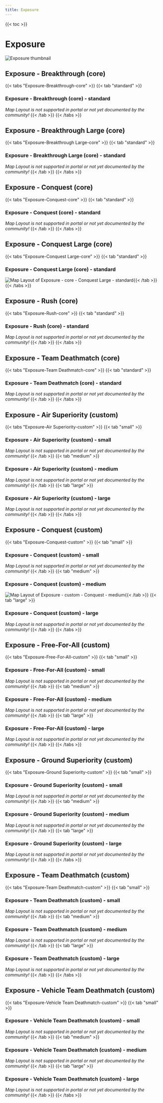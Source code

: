 ```yaml
---
title: Exposure
---
```


{{< toc >}}

# Exposure

![Exposure thumbnail](../images/thumbnails/exposure_thumbnail.jpg)

## Exposure - Breakthrough (core)

{{< tabs "Exposure-Breakthrough-core" >}}
{{< tab "standard" >}}
### Exposure - Breakthrough (core) - standard

_Map Layout is not supported in portal or not yet documented by the community!_
{{< /tab >}}
{{< /tabs >}}
## Exposure - Breakthrough Large (core)

{{< tabs "Exposure-Breakthrough Large-core" >}}
{{< tab "standard" >}}
### Exposure - Breakthrough Large (core) - standard

_Map Layout is not supported in portal or not yet documented by the community!_
{{< /tab >}}
{{< /tabs >}}
## Exposure - Conquest (core)

{{< tabs "Exposure-Conquest-core" >}}
{{< tab "standard" >}}
### Exposure - Conquest (core) - standard

_Map Layout is not supported in portal or not yet documented by the community!_
{{< /tab >}}
{{< /tabs >}}
## Exposure - Conquest Large (core)

{{< tabs "Exposure-Conquest Large-core" >}}
{{< tab "standard" >}}
### Exposure - Conquest Large (core) - standard

![Map Layout of Exposure - core - Conquest Large - standard](../images/layouts/exposure_conquestlarge_core_standard.png){{< /tab >}}
{{< /tabs >}}
## Exposure - Rush (core)

{{< tabs "Exposure-Rush-core" >}}
{{< tab "standard" >}}
### Exposure - Rush (core) - standard

_Map Layout is not supported in portal or not yet documented by the community!_
{{< /tab >}}
{{< /tabs >}}
## Exposure - Team Deathmatch (core)

{{< tabs "Exposure-Team Deathmatch-core" >}}
{{< tab "standard" >}}
### Exposure - Team Deathmatch (core) - standard

_Map Layout is not supported in portal or not yet documented by the community!_
{{< /tab >}}
{{< /tabs >}}
## Exposure - Air Superiority (custom)

{{< tabs "Exposure-Air Superiority-custom" >}}
{{< tab "small" >}}
### Exposure - Air Superiority (custom) - small

_Map Layout is not supported in portal or not yet documented by the community!_
{{< /tab >}}
{{< tab "medium" >}}
### Exposure - Air Superiority (custom) - medium

_Map Layout is not supported in portal or not yet documented by the community!_
{{< /tab >}}
{{< tab "large" >}}
### Exposure - Air Superiority (custom) - large

_Map Layout is not supported in portal or not yet documented by the community!_
{{< /tab >}}
{{< /tabs >}}
## Exposure - Conquest (custom)

{{< tabs "Exposure-Conquest-custom" >}}
{{< tab "small" >}}
### Exposure - Conquest (custom) - small

_Map Layout is not supported in portal or not yet documented by the community!_
{{< /tab >}}
{{< tab "medium" >}}
### Exposure - Conquest (custom) - medium

![Map Layout of Exposure - custom - Conquest - medium](../images/layouts/exposure_conquest_custom_medium.png){{< /tab >}}
{{< tab "large" >}}
### Exposure - Conquest (custom) - large

_Map Layout is not supported in portal or not yet documented by the community!_
{{< /tab >}}
{{< /tabs >}}
## Exposure - Free-For-All (custom)

{{< tabs "Exposure-Free-For-All-custom" >}}
{{< tab "small" >}}
### Exposure - Free-For-All (custom) - small

_Map Layout is not supported in portal or not yet documented by the community!_
{{< /tab >}}
{{< tab "medium" >}}
### Exposure - Free-For-All (custom) - medium

_Map Layout is not supported in portal or not yet documented by the community!_
{{< /tab >}}
{{< tab "large" >}}
### Exposure - Free-For-All (custom) - large

_Map Layout is not supported in portal or not yet documented by the community!_
{{< /tab >}}
{{< /tabs >}}
## Exposure - Ground Superiority (custom)

{{< tabs "Exposure-Ground Superiority-custom" >}}
{{< tab "small" >}}
### Exposure - Ground Superiority (custom) - small

_Map Layout is not supported in portal or not yet documented by the community!_
{{< /tab >}}
{{< tab "medium" >}}
### Exposure - Ground Superiority (custom) - medium

_Map Layout is not supported in portal or not yet documented by the community!_
{{< /tab >}}
{{< tab "large" >}}
### Exposure - Ground Superiority (custom) - large

_Map Layout is not supported in portal or not yet documented by the community!_
{{< /tab >}}
{{< /tabs >}}
## Exposure - Team Deathmatch (custom)

{{< tabs "Exposure-Team Deathmatch-custom" >}}
{{< tab "small" >}}
### Exposure - Team Deathmatch (custom) - small

_Map Layout is not supported in portal or not yet documented by the community!_
{{< /tab >}}
{{< tab "medium" >}}
### Exposure - Team Deathmatch (custom) - medium

_Map Layout is not supported in portal or not yet documented by the community!_
{{< /tab >}}
{{< tab "large" >}}
### Exposure - Team Deathmatch (custom) - large

_Map Layout is not supported in portal or not yet documented by the community!_
{{< /tab >}}
{{< /tabs >}}
## Exposure - Vehicle Team Deathmatch (custom)

{{< tabs "Exposure-Vehicle Team Deathmatch-custom" >}}
{{< tab "small" >}}
### Exposure - Vehicle Team Deathmatch (custom) - small

_Map Layout is not supported in portal or not yet documented by the community!_
{{< /tab >}}
{{< tab "medium" >}}
### Exposure - Vehicle Team Deathmatch (custom) - medium

_Map Layout is not supported in portal or not yet documented by the community!_
{{< /tab >}}
{{< tab "large" >}}
### Exposure - Vehicle Team Deathmatch (custom) - large

_Map Layout is not supported in portal or not yet documented by the community!_
{{< /tab >}}
{{< /tabs >}}
